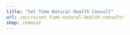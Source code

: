 ```yaml
---
title: "Set Time Natural Health Consult"
url: /accra/set-time-natural-health-consult/
shop: chemist
---
```


